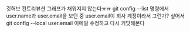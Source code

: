 깃허브 컨트리뷰션 그래프가 채워지지 않는다ㅠㅠ
git config --list 명령에서
user.name과 user.email을 보던 중
user.email이 회사 계정이라서 그런가? 싶어서
git config --local user.email 이메일 수정하고 다시 커밋해본다